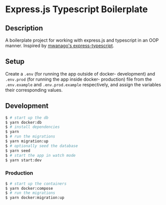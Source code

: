 # Express.js Typescript Boilerplate

## Description

A boilerplate project for working with express.js and typescript in an OOP manner.
Inspired by [mwanago's express-typescript](https://github.com/mwanago/express-typescript/).

## Setup

Create a `.env` (for running the app outside of docker- development) and `.env.prod` (for running the app inside docker- production) file from the `.env.example` and `.env.prod.example` respectively, and assign the variables their corresponding values.

## Development
```bash
$ # start up the db
$ yarn docker:db
$ # install dependencies
$ yarn
$ # run the migrations
$ yarn migration:up
$ # optionally seed the database
$ yarn seed
$ # start the app in watch mode
$ yarn start:dev
```

### Production
```bash
$ # start up the containers
$ yarn docker:compose
$ # run the migrations
$ yarn docker:migration:up
```